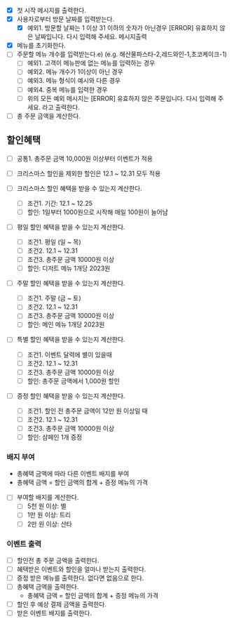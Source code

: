 - [x] 첫 시작 메시지를 출력한다.
- [x] 사용자로부터 방문 날짜를 입력받는다.
    - [x] 예외1. 방문할 날짜는 1 이상 31 이하의 숫자가 아닌경우 [ERROR] 유효하지 않은 날짜입니다. 다시 입력해 주세요. 메시지출력
- [x] 메뉴를 초기화한다.
- [ ] 주문할 메뉴 개수를 입력받는다.e) (e.g. 해산물파스타-2,레드와인-1,초코케이크-1)
    - [ ] 예외1. 고객이 메뉴판에 없는 메뉴를 입력하는 경우
    - [ ] 예외2. 메뉴 개수가 1이상이 아닌 경우
    - [ ] 예외3. 메뉴 형식이 예시와 다른 경우
    - [ ] 예외4. 중복 메뉴를 입력한 경우
    - [ ] 위의 모든 예외 메시지는 [ERROR] 유효하지 않은 주문입니다. 다시 입력해 주세요. 라고 출력한다.
- [ ] 총 주문 금액을 계산한다.

## 할인혜택

- [ ] 공통1. 총주문 금액 10,000원 이상부터 이벤트가 적용
- [ ] 크리스마스 할인을 제외한 할인은 12.1 ~ 12.31 모두 적용

- [ ] 크리스마스 할인 혜택을 받을 수 있는지 계산한다.
    - [ ] 조건1. 기간: 12.1 ~ 12.25
    - [ ] 할인: 1일부터 1000원으로 시작해 매일 100원이 늘어남

- [ ] 평일 할인 혜택을 받을 수 있는지 계산한다.
    - [ ] 조건1. 평일 (일 ~ 목)
    - [ ] 조건2. 12.1 ~ 12.31
    - [ ] 조건3. 총주문 금액 10000원 이상
    - [ ] 할인: 디저트 메뉴 1개당 2023원
- [ ] 주말 할인 혜택을 받을 수 있는지 계산한다.
    - [ ] 조건1. 주말 (금 ~ 토)
    - [ ] 조건2. 12.1 ~ 12.31
    - [ ] 조건3. 총주문 금액 10000원 이상
    - [ ] 할인: 메인 메뉴 1개당 2023원
- [ ] 특별 할인 혜택을 받을 수 있는지 계산한다.
    - [ ] 조건1. 이벤트 달력에 별이 있을때
    - [ ] 조건2. 12.1 ~ 12.31
    - [ ] 조건3. 총주문 금액 10000원 이상
    - [ ] 할인: 총주문 금액에서 1,000원 할인
- [ ] 증정 할인 혜택을 받을 수 있는지 계산한다.
    - [ ] 조건1. 할인 전 총주문 금액이 12만 원 이상일 때
    - [ ] 조건2. 12.1 ~ 12.31
    - [ ] 조건3. 총주문 금액 10000원 이상
    - [ ] 할인: 샴페인 1개 증정

### 배지 부여

- 총혜택 금액에 따라 다른 이벤트 배지를 부여
- 총혜택 금액 = 할인 금액의 합계 + 증정 메뉴의 가격
- [ ] 부여할 배지를 계산한다.
    - [ ] 5천 원 이상: 별
    - [ ]  1만 원 이상: 트리
    - [ ] 2만 원 이상: 산타

### 이벤트 출력

- [ ] 할인전 총 주문 금액을 출력한다.
- [ ] 혜택받은 이벤트와 할인을 얼마나 받는지 출력한다.
- [ ] 증정 받은 메뉴를 출력한다. 없다면 없음으로 한다.
- [ ] 총혜택 금액을 출력한다.
    - 총혜택 금액 = 할인 금액의 합계 + 증정 메뉴의 가격
- [ ] 할인 후 예상 결제 금액을 출력한다.
- [ ] 받은 이벤트 배지를 출력한다.